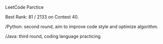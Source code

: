 LeetCode Parctice 

Best Rank: 81 / 2133 on Contest 40.

/Python: second round, aim to improve code style and optimize algorithm.

/Java: third round, coding language practicing
